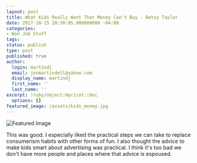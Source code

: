 ```yaml
---
layout: post
title: What Kids Really Want That Money Can't Buy - Betsy Taylor
date: 2017-10-15 20:50:05.000000000 -04:00
categories:
- Non Job Stuff
tags:
status: publish
type: post
published: true
author:
  login: martindj
  email: jonmartindell@yahoo.com
  display_name: martindj
  first_name: ''
  last_name: ''
excerpt: !ruby/object:Hpricot::Doc
  options: {}
featured_image: /assets/kids_money.jpg
---
```

![Featured Image]({{page.featured_image}})

This was good. I especially liked the practical steps we can take to replace consumerism habits with other forms of fun. I also thought the advice to make kids smart about advertising was practical. I think it's too bad we don't have more people and places where that advice is espoused.
